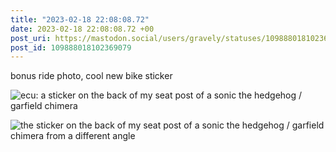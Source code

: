 ```yaml
---
title: "2023-02-18 22:08:08.72"
date: 2023-02-18 22:08:08.72 +00
post_uri: https://mastodon.social/users/gravely/statuses/109888018102369079
post_id: 109888018102369079
---
```

bonus ride photo, cool new bike sticker


![ecu: a sticker on the back of my seat post of a sonic the hedgehog / garfield chimera](/images/109888017250530862.jpeg)

![the sticker on the back of my seat post of a sonic the hedgehog / garfield chimera from a different angle](/images/109888017607079725.jpeg)

